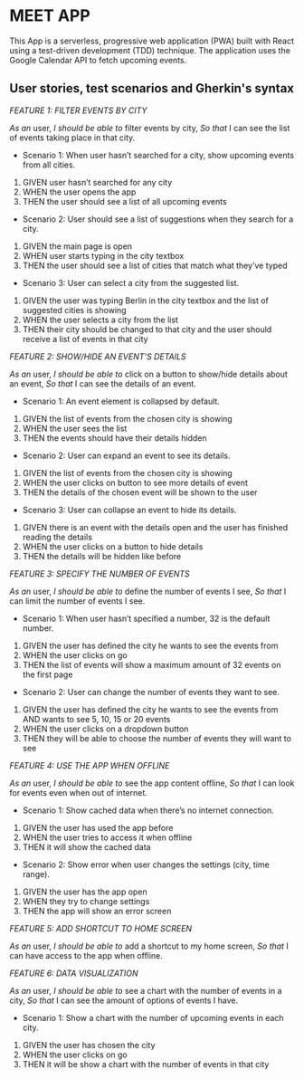 # MEET APP

This App is a serverless, progressive web application (PWA) built with React using a test-driven
development (TDD) technique. The application uses the Google Calendar API to fetch
upcoming events.

## User stories, test scenarios and Gherkin's syntax

_FEATURE 1: FILTER EVENTS BY CITY_

_As an_ user,
_I should be able to_ filter events by city,
_So that_ I can see the list of events taking place in that city.

- Scenario 1: When user hasn’t searched for a city, show upcoming events from all cities.

1. GIVEN user hasn’t searched for any city
1. WHEN the user opens the app
1. THEN the user should see a list of all upcoming events

- Scenario 2: User should see a list of suggestions when they search for a city.

1. GIVEN the main page is open
1. WHEN user starts typing in the city textbox
1. THEN the user should see a list of cities that match what they’ve typed

- Scenario 3: User can select a city from the suggested list.

1. GIVEN the user was typing Berlin in the city textbox and the list of suggested cities is showing
1. WHEN the user selects a city from the list
1. THEN their city should be changed to that city and the user should receive a list of events in that city

_FEATURE 2: SHOW/HIDE AN EVENT'S DETAILS_

_As an_ user,
_I should be able to_ click on a button to show/hide details about an event,
_So that_ I can see the details of an event.

- Scenario 1: An event element is collapsed by default.

1. GIVEN the list of events from the chosen city is showing
1. WHEN the user sees the list
1. THEN the events should have their details hidden

- Scenario 2: User can expand an event to see its details.

1. GIVEN the list of events from the chosen city is showing
1. WHEN the user clicks on button to see more details of event
1. THEN the details of the chosen event will be shown to the user

- Scenario 3: User can collapse an event to hide its details.

1. GIVEN there is an event with the details open and the user has finished reading the details
1. WHEN the user clicks on a button to hide details
1. THEN the details will be hidden like before

_FEATURE 3: SPECIFY THE NUMBER OF EVENTS_

_As an_ user,
_I should be able to_ define the number of events I see,
_So that_ I can limit the number of events I see.

- Scenario 1: When user hasn’t specified a number, 32 is the default number.

1. GIVEN the user has defined the city he wants to see the events from
1. WHEN the user clicks on go
1. THEN the list of events will show a maximum amount of 32 events on the first page

- Scenario 2: User can change the number of events they want to see.

1. GIVEN the user has defined the city he wants to see the events from AND wants to see 5, 10, 15 or 20 events
1. WHEN the user clicks on a dropdown button
1. THEN they will be able to choose the number of events they will want to see

_FEATURE 4: USE THE APP WHEN OFFLINE_

_As an_ user,
_I should be able to_ see the app content offline,
_So that_ I can look for events even when out of internet.

- Scenario 1: Show cached data when there’s no internet connection.

1. GIVEN the user has used the app before
1. WHEN the user tries to access it when offline
1. THEN it will show the cached data

- Scenario 2: Show error when user changes the settings (city, time range).

1. GIVEN the user has the app open
1. WHEN they try to change settings
1. THEN the app will show an error screen

_FEATURE 5: ADD SHORTCUT TO HOME SCREEN_

_As an_ user,
_I should be able to_ add a shortcut to my home screen,
_So that_ I can have access to the app when offline.

_FEATURE 6: DATA VISUALIZATION_

_As an_ user,
_I should be able to_ see a chart with the number of events in a city,
_So that_ I can see the amount of options of events I have.

- Scenario 1: Show a chart with the number of upcoming events in each city.

1. GIVEN the user has chosen the city
1. WHEN the user clicks on go
1. THEN it will be show a chart with the number of events in that city
